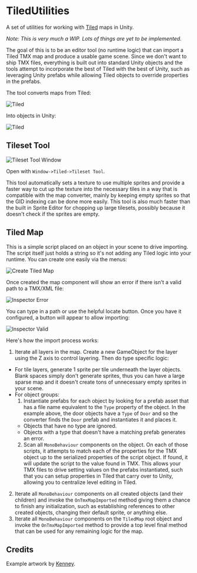 # TiledUtilities

A set of utilities for working with [Tiled](http://mapeditor.org) maps in Unity.

*Note: This is very much a WIP. Lots of things are yet to be implemented.*

The goal of this is to be an editor tool (no runtime logic) that can import a Tiled TMX map and produce a usable game scene. Since we don't want to ship TMX files, everything is built out into standard Unity objects and the tools attempt to incorporate the best of Tiled with the best of Unity, such as leveraging Unity prefabs while allowing Tiled objects to override properties in the prefabs.

The tool converts maps from Tiled:

![Tiled](https://github.com/UnityCommunity/TiledUtilities/raw/master/Readme_Tiled.png)

Into objects in Unity:

![Tiled](https://github.com/UnityCommunity/TiledUtilities/raw/master/Readme_Unity.png)

## Tileset Tool

![Tileset Tool Window](https://github.com/UnityCommunity/TiledUtilities/raw/master/Readme_TilesetTool.png)

Open with `Window->Tiled->Tileset Tool`.

This tool automatically sets a texture to use multiple sprites and provide a faster way to cut up the texture into the necessary tiles in a way that is compatible with the map converter, mainly by keeping empty sprites so that the GID indexing can be done more easily. This tool is also much faster than the built in Sprite Editor for chopping up large tilesets, possibly because it doesn't check if the sprites are empty.

## Tiled Map

This is a simple script placed on an object in your scene to drive importing. The script itself just holds a string so it's not adding any Tiled logic into your runtime. You can create one easily via the menus:

![Create Tiled Map](https://github.com/UnityCommunity/TiledUtilities/raw/master/Readme_CreateTiledMap.png)

Once created the map component will show an error if there isn't a valid path to a TMX/XML file:

![Inspector Error](https://github.com/UnityCommunity/TiledUtilities/raw/master/Readme_TiledMapError.png)

You can type in a path or use the helpful locate button. Once you have it configured, a button will appear to allow importing:

![Inspector Valid](https://github.com/UnityCommunity/TiledUtilities/raw/master/Readme_TiledMapValid.png)

Here's how the import process works:

1. Iterate all layers in the map. Create a new GameObject for the layer using the Z axis to control layering. Then do type specific logic:
  - For tile layers, generate 1 sprite per tile underneath the layer objects. Blank spaces simply don't generate sprites, thus you can have a large sparse map and it doesn't create tons of unnecessary empty sprites in your scene.
  - For object groups:
    1. Instantiate prefabs for each object by looking for a prefab asset that has a file name equivalent to the `Type` property of the object. In the example above, the door objects have a `Type` of `Door` and so the converter finds the `Door` prefab and instantiates it and places it.
      - Objects that have no type are ignored.
      - Objects with a type that doesn't have a matching prefab generates an error.
    2. Scan all `MonoBehaviour` components on the object. On each of those scripts, it attempts to match each of the properties for the TMX object up to the serialized properties of the script object. If found, it will update the script to the value found in TMX. This allows your TMX files to drive setting values on the prefabs instantiated, such that you can setup properties in Tiled that carry over to Unity, allowing you to centralize level editing in Tiled.
2. Iterate all `MonoBehaviour` components on all created objects (and their children) and invoke the `OnTmxMapImported` method giving them a chance to finish any initialization, such as establishing references to other created objects, changing their default sprite, or anything else.
3. Iterate all `MonoBehaviour` components on the `TiledMap` root object and invoke the `OnTmxMapImported` method to provide a top level final method that can be used for any remaining logic for the map.


## Credits

Example artwork by [Kenney](http://kenney.nl).
